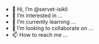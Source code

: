 - 👋 Hi, I’m @servet-isikli
- 👀 I’m interested in ...
- 🌱 I’m currently learning ...
- 💞️ I’m looking to collaborate on ...
- 📫 How to reach me ...

<!---
servet-isikli/servet-isikli is a ✨ special ✨ repository because its `README.md` (this file) appears on your GitHub profile.
You can click the Preview link to take a look at your changes.
--->
